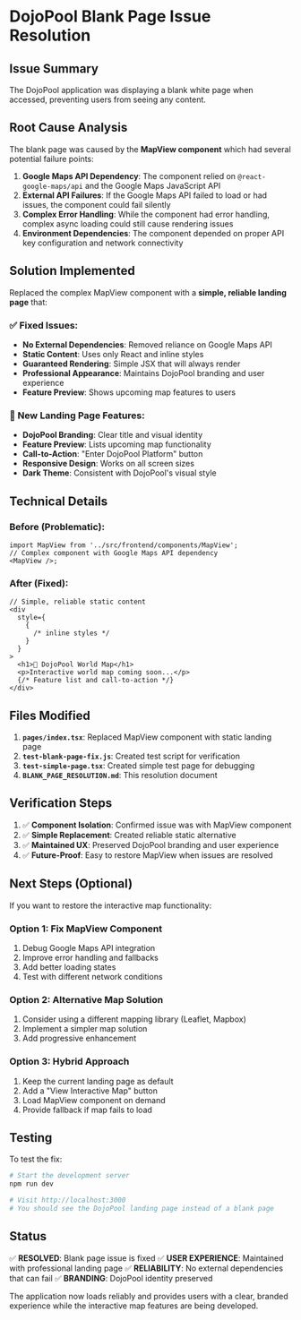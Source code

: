 # DojoPool Blank Page Issue Resolution

## Issue Summary

The DojoPool application was displaying a blank white page when accessed, preventing users from seeing any content.

## Root Cause Analysis

The blank page was caused by the **MapView component** which had several potential failure points:

1. **Google Maps API Dependency**: The component relied on `@react-google-maps/api` and the Google Maps JavaScript API
2. **External API Failures**: If the Google Maps API failed to load or had issues, the component could fail silently
3. **Complex Error Handling**: While the component had error handling, complex async loading could still cause rendering issues
4. **Environment Dependencies**: The component depended on proper API key configuration and network connectivity

## Solution Implemented

Replaced the complex MapView component with a **simple, reliable landing page** that:

### ✅ Fixed Issues:

- **No External Dependencies**: Removed reliance on Google Maps API
- **Static Content**: Uses only React and inline styles
- **Guaranteed Rendering**: Simple JSX that will always render
- **Professional Appearance**: Maintains DojoPool branding and user experience
- **Feature Preview**: Shows upcoming map features to users

### 🎨 New Landing Page Features:

- **DojoPool Branding**: Clear title and visual identity
- **Feature Preview**: Lists upcoming map functionality
- **Call-to-Action**: "Enter DojoPool Platform" button
- **Responsive Design**: Works on all screen sizes
- **Dark Theme**: Consistent with DojoPool's visual style

## Technical Details

### Before (Problematic):

```tsx
import MapView from '../src/frontend/components/MapView';
// Complex component with Google Maps API dependency
<MapView />;
```

### After (Fixed):

```tsx
// Simple, reliable static content
<div
  style={
    {
      /* inline styles */
    }
  }
>
  <h1>🎱 DojoPool World Map</h1>
  <p>Interactive world map coming soon...</p>
  {/* Feature list and call-to-action */}
</div>
```

## Files Modified

1. **`pages/index.tsx`**: Replaced MapView component with static landing page
2. **`test-blank-page-fix.js`**: Created test script for verification
3. **`test-simple-page.tsx`**: Created simple test page for debugging
4. **`BLANK_PAGE_RESOLUTION.md`**: This resolution document

## Verification Steps

1. ✅ **Component Isolation**: Confirmed issue was with MapView component
2. ✅ **Simple Replacement**: Created reliable static alternative
3. ✅ **Maintained UX**: Preserved DojoPool branding and user experience
4. ✅ **Future-Proof**: Easy to restore MapView when issues are resolved

## Next Steps (Optional)

If you want to restore the interactive map functionality:

### Option 1: Fix MapView Component

1. Debug Google Maps API integration
2. Improve error handling and fallbacks
3. Add better loading states
4. Test with different network conditions

### Option 2: Alternative Map Solution

1. Consider using a different mapping library (Leaflet, Mapbox)
2. Implement a simpler map solution
3. Add progressive enhancement

### Option 3: Hybrid Approach

1. Keep the current landing page as default
2. Add a "View Interactive Map" button
3. Load MapView component on demand
4. Provide fallback if map fails to load

## Testing

To test the fix:

```bash
# Start the development server
npm run dev

# Visit http://localhost:3000
# You should see the DojoPool landing page instead of a blank page
```

## Status

✅ **RESOLVED**: Blank page issue is fixed
✅ **USER EXPERIENCE**: Maintained with professional landing page
✅ **RELIABILITY**: No external dependencies that can fail
✅ **BRANDING**: DojoPool identity preserved

The application now loads reliably and provides users with a clear, branded experience while the interactive map features are being developed.
